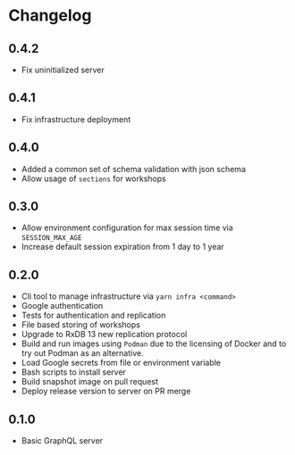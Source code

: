 # Changelog

## 0.4.2

- Fix uninitialized server

## 0.4.1

- Fix infrastructure deployment

## 0.4.0

- Added a common set of schema validation with json schema
- Allow usage of `sections` for workshops

## 0.3.0

- Allow environment configuration for max session time via `SESSION_MAX_AGE`
- Increase default session expiration from 1 day to 1 year

## 0.2.0

- Cli tool to manage infrastructure via `yarn infra <command>`
- Google authentication
- Tests for authentication and replication
- File based storing of workshops
- Upgrade to RxDB 13 new replication protocol
- Build and run images using `Podman` due to the licensing of Docker and to try out Podman as an alternative.
- Load Google secrets from file or environment variable
- Bash scripts to install server
- Build snapshot image on pull request
- Deploy release version to server on PR merge

## 0.1.0

- Basic GraphQL server

